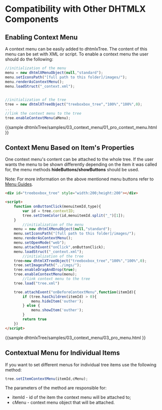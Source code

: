 Compatibility with Other DHTMLX Components
=========================================

Enabling Context Menu  
---------------------------

A context menu can be easily added to dhtmlxTree. The content of this menu can be set with XML or script.
To enable a context menu the user should do the following:

~~~js      
//initialization of the menu      
menu = new dhtmlXMenuObject(null,"standard");
menu.setIconsPath("[full path to this folder]/images/");    
menu.renderAsContextMenu();
menu.loadStruct("_context.xml");
      
            
//initialization of the tree
tree = new dhtmlXTreeObject("treeboxbox_tree","100%","100%",0);
...
//link the context menu to the tree      
tree.enableContextMenu(aMenu);  
~~~

{{sample
dhtmlxTree/samples/03_context_menu/01_pro_context_menu.html
}}

Context Menu Based on Item's Properties  
-------------------------------------------

One context menu's content can be attached to the whole tree. 
If the user wants the menu to be shown differently depending on the item it was called for,
the menu methods **hideButtons/showButtons** should be used.

Note: For more information on the above mentioned menu buttons refer to [Menu Guides](menu/index.md).

~~~html
<div id="treeboxbox_tree" style="width:200;height:200"></div>

<script> 
	function onButtonClick(menuitemId,type){
		var id = tree.contextID;
		tree.setItemColor(id,menuitemId.split("_")[1]);
	}
		//initialization of the menu
	menu = new dhtmlXMenuObject(null,"standard");
	menu.setIconsPath("[full path to this folder]/images/");
	menu.renderAsContextMenu();
	menu.setOpenMode("web");
	menu.attachEvent("onClick",onButtonClick);
	menu.loadStruct("_context.xml");
		//initialization of the tree
	tree=new dhtmlXTreeObject("treeboxbox_tree","100%","100%",0);
	tree.setImagesPath("../imgs/");
	tree.enableDragAndDrop(true);
	tree.enableContextMenu(menu);
		//link context menu to the tree
	tree.load("tree.xml")

	tree.attachEvent("onBeforeContextMenu",function(itemId){
		if (tree.hasChildren(itemId) > 0){
			menu.hideItem('outher');
		} else {
			menu.showItem('outher');
		}
		return true
	})
</script>

~~~

{{sample
dhtmlxTree/samples/03_context_menu/03_pro_menu.html
}}

Contextual Menu for Individual Items  
--------------------------------------

If you want to set different menus for individual tree items use the following method:

~~~js
tree.setItemContextMenu(itemId,cMenu);   
~~~

The parameters of the method are responsible for:

-  itemId - id of the item the context menu will be attached to;
-  cMenu - context menu object that will be attached.


